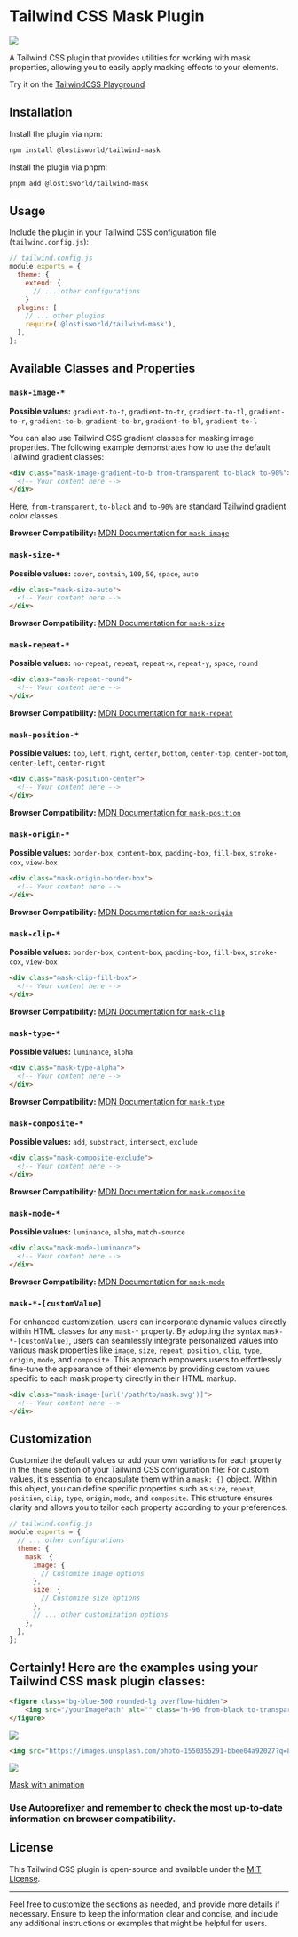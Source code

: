 # Tailwind CSS Mask Plugin
![](./images/mask-header.jpg)

A Tailwind CSS plugin that provides utilities for working with mask properties, allowing you to easily apply masking effects to your elements.

Try it on the [TailwindCSS Playground](https://play.tailwindcss.com/N7PXpaNLh8)



## Installation

Install the plugin via npm:

```bash
npm install @lostisworld/tailwind-mask
```
Install the plugin via pnpm:
```bash
pnpm add @lostisworld/tailwind-mask
```

## Usage

Include the plugin in your Tailwind CSS configuration file (`tailwind.config.js`):

```javascript
// tailwind.config.js
module.exports = {
  theme: {
    extend: {
      // ... other configurations
    }
  plugins: [
    // ... other plugins
    require('@lostisworld/tailwind-mask'),
  ],
};
```

## Available Classes and Properties


### `mask-image-*`
**Possible values:** `gradient-to-t`, `gradient-to-tr`, `gradient-to-tl`, `gradient-to-r`, `gradient-to-b`, `gradient-to-br`, `gradient-to-bl`, `gradient-to-l`

You can also use Tailwind CSS gradient classes for masking image properties. The following example demonstrates how to use the default Tailwind gradient classes:

```html
<div class="mask-image-gradient-to-b from-transparent to-black to-90%">
  <!-- Your content here -->
</div>
```
Here, `from-transparent`, `to-black` and `to-90%` are standard Tailwind gradient color classes.

**Browser Compatibility:** [MDN Documentation for `mask-image`](https://developer.mozilla.org/en-US/docs/Web/CSS/mask-image#browser_compatibility)

### `mask-size-*`
**Possible values:** `cover`, `contain`, `100`, `50`, `space`, `auto`

```html
<div class="mask-size-auto">
  <!-- Your content here -->
</div>
```
**Browser Compatibility:** [MDN Documentation for `mask-size`](https://developer.mozilla.org/en-US/docs/Web/CSS/mask-size#browser_compatibility)


### `mask-repeat-*`
**Possible values:** `no-repeat`, `repeat`, `repeat-x`, `repeat-y`, `space`, `round`

```html
<div class="mask-repeat-round">
  <!-- Your content here -->
</div>
```
**Browser Compatibility:** [MDN Documentation for `mask-repeat`](https://developer.mozilla.org/en-US/docs/Web/CSS/mask-repeat#browser_compatibility)

### `mask-position-*`
**Possible values:** `top`, `left`, `right`, `center`, `bottom`, `center-top`, `center-bottom`, `center-left`, `center-right`   

```html
<div class="mask-position-center">
  <!-- Your content here -->
</div>
```
**Browser Compatibility:** [MDN Documentation for `mask-position`](https://developer.mozilla.org/en-US/docs/Web/CSS/mask-position#browser_compatibility)

### `mask-origin-*`
**Possible values:** `border-box`, `content-box`, `padding-box`, `fill-box`, `stroke-cox`, `view-box`

```html
<div class="mask-origin-border-box">
  <!-- Your content here -->
</div>
```
**Browser Compatibility:** [MDN Documentation for `mask-origin`](https://developer.mozilla.org/en-US/docs/Web/CSS/mask-origin#browser_compatibility)

### `mask-clip-*`
**Possible values:** `border-box`, `content-box`, `padding-box`, `fill-box`, `stroke-cox`, `view-box`

```html
<div class="mask-clip-fill-box">
  <!-- Your content here -->
</div>
```
**Browser Compatibility:** [MDN Documentation for `mask-clip`](https://developer.mozilla.org/en-US/docs/Web/CSS/mask-clip#browser_compatibility)

### `mask-type-*`
**Possible values:** `luminance`, `alpha`

```html
<div class="mask-type-alpha">
  <!-- Your content here -->
</div>
```
**Browser Compatibility:** [MDN Documentation for `mask-type`](https://developer.mozilla.org/en-US/docs/Web/CSS/mask-type#browser_compatibility)

### `mask-composite-*`
**Possible values:** `add`, `substract`, `intersect`, `exclude`

```html
<div class="mask-composite-exclude">
  <!-- Your content here -->
</div>
```
**Browser Compatibility:** [MDN Documentation for `mask-composite`](https://developer.mozilla.org/en-US/docs/Web/CSS/mask-composite#browser_compatibility)

### `mask-mode-*`
**Possible values:** `luminance`, `alpha`, `match-source`

```html
<div class="mask-mode-luminance">
  <!-- Your content here -->
</div>
```
**Browser Compatibility:** [MDN Documentation for `mask-mode`](https://developer.mozilla.org/en-US/docs/Web/CSS/mask-mode#browser_compatibility)

### `mask-*-[customValue]`

For enhanced customization, users can incorporate dynamic values directly within HTML classes for any `mask-*` property. By adopting the syntax `mask-*-[customValue]`, users can seamlessly integrate personalized values into various mask properties like `image`, `size`, `repeat`, `position`, `clip`, `type`, `origin`, `mode`, and `composite`. This approach empowers users to effortlessly fine-tune the appearance of their elements by providing custom values specific to each mask property directly in their HTML markup.


```html
<div class="mask-image-[url('/path/to/mask.svg')]">
  <!-- Your content here -->
</div>
```

## Customization
Customize the default values or add your own variations for each property in the `theme` section of your Tailwind CSS configuration file:
For custom values, it's essential to encapsulate them within a `mask: {}` object. Within this object, you can define specific properties such as `size`, `repeat`, `position`, `clip`, `type`, `origin`, `mode`, and `composite`. This structure ensures clarity and allows you to tailor each property according to your preferences.

```javascript
// tailwind.config.js
module.exports = {
  // ... other configurations
  theme: {
    mask: {
      image: {
        // Customize image options
      },
      size: {
        // Customize size options
      },
      // ... other customization options
    },
  },
};
```

## Certainly! Here are the examples using your Tailwind CSS mask plugin classes:
```html
<figure class="bg-blue-500 rounded-lg overflow-hidden">
    <img src="/yourImagePath" alt="" class="h-96 from-black to-transparent to-90% mask-image-gradient-to-b" />
</figure>
```

![](./images/image-gradient.jpg)

```html
<img src="https://images.unsplash.com/photo-1550355291-bbee04a92027?q=80&w=2536&auto=format&fit=crop&ixlib=rb-4.0.3&ixid=M3wxMjA3fDB8MHxwaG90by1wYWdlfHx8fGVufDB8fHx8fA%3D%3D" alt="" class="h-96 w-96 object-cover mask-image-[url(shapePath.svg)]" />
```

![](./images/image-shape.jpg)

[Mask with animation](https://codepen.io/LoSti/pen/qBggqbx)


### **Use Autoprefixer and remember to check the most up-to-date information on browser compatibility.**

## License

This Tailwind CSS plugin is open-source and available under the [MIT License](LICENSE).

---

Feel free to customize the sections as needed, and provide more details if necessary. Ensure to keep the information clear and concise, and include any additional instructions or examples that might be helpful for users.
